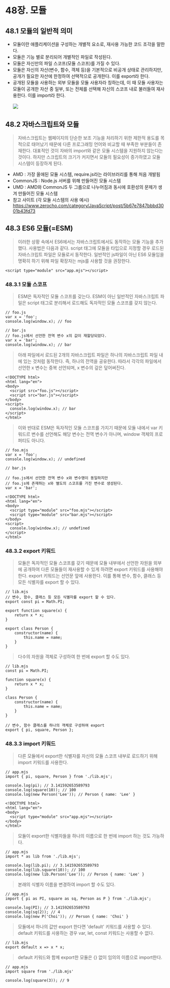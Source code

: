 # 48장. 모듈

## 48.1 모듈의 일반적 의미
- 모듈이란 애플리케이션을 구성하는 개별적 요소로, 재사용 가능한 코드 조각을 말한다.
- 모듈은 기능 별로 분리되어 개별적인 파일로 작성된다.
- 모듈은 자신만의 파일 스코프(모듈 스코프)를 가질 수 있다.
- 모듈은 자신의 자산(변수, 함수, 객체 등)을 기본적으로 비공개 상태로 관리하지만, 공개가 필요한 자산에 한정하여 선택적으로 공개한다. 이를 export라 한다.
- 공개된 모듈을 사용하는 외부 모듈을 모듈 사용자라 칭하는데, 이 때 모듈 사용자는 모듈이 공개한 자산 중 일부, 또는 전체를 선택해 자신의 스코프 내로 불러들여 재사용한다. 이를 import라 한다. <br/><br/>
![](https://velog.velcdn.com/images/chtoqur/post/e8a77b22-d62d-478e-907f-b0968fd76d34/image.png)

## 48.2 자바스크립트와 모듈
> 자바스크립트는 웹페이지의 단순한 보조 기능을 처리하기 위한 제한적 용도를 목적으로 태어났기 때문에 다른 프로그래밍 언어와 비교할 때 부족한 부분들이 존재한다. 대표적인 것이 자바의 import와 같은 모듈 시스템을 지원하지 않는다는 것이다. 하지만 스크립트의 크기가 커지면서 모듈의 필요성이 증가하였고 모듈 시스템이 등장하게 된다.

- AMD : 가장 올애된 모듈 시스템, require.js라는 라이브러리를 통해 처음 개발됨
- CommonJS : Node.js 서버를 위해 만들어진 모듈 시스템
- UMD : AMD와 CommonJS 두 그룹으로 나누어짐과 동시에 호환성의 문제가 생겨 만들어진 모듈 시스템
- 참고 사이트 (각 모듈 시스템의 사용 예시)
https://www.zerocho.com/category/JavaScript/post/5b67e7847bbbd3001b43fd73

## 48.3 ES6 모듈(=ESM)
> 이러한 상황 속에서 ES6에서는 자바스크립트에서도 동작하는 모듈 기능을 추가했다. 사용법은 다음과 같다. script 태그에 모듈을 타입으로 지정할 경우 로드된 자바스크립트 파일은 모듈로서 동작한다. 일반적인 js파일이 아닌 ES6 모듈임을 명확히 하기 위해 파일 확장자는 mjs를 사용할 것을 권장한다.

```JS
<script type="module" src="app.mjs"></script>
```

### 48.3.1 모듈 스코프
> ESM은 독자적인 모듈 스코프를 갖는다. ESM이 아닌 일반적인 자바스크립트 파일은 script 태그로 분리해서 로드해도 독자적인 모듈 스코프를 갖지 않는다.

```JS
// foo.js
var x = 'foo';
console.log(window.x); // foo
```

```JS
// bar.js
// foo.js에서 선언한 전역 변수 x의 값이 재할당되었다.
var x = 'bar';
console.log(window.x); // bar
```

> 아래 파일에서 로드된 2개의 자바스크립트 파일은 하나의 자바스크립트 파일 내에 있는 것처럼 동작한다. 즉, 하나의 전역을 공유한다. 따라서 각각의 파일에서 선언한 x 변수는 중복 선언되며, x 변수의 갚은 덮어써진다.

```JS
<!DOCTYPE html>
<html lang="en">
<body>
  <script src="foo.js"></script>
  <script src="bar.js"></script>
</body>
<script>
  console.log(window.x); // bar
</script>
</html>
```
> 이와 반대로 ESM은 독자적인 모듈 스코프를 가지기 때문에 모듈 내에서 var 키워드르 변수를 선언해도 해당 변수는 전역 변수가 아니며, window 객체의 프로퍼티도 아니다.

```JS
// foo.mjs
var x = 'foo';
console.log(window.x); // undefined
```

```JS
// bar.js

// foo.js에서 선언한 전역 변수 x와 변수명이 동일하지만
// foo.js에 존재하는 x와 별도의 스코프를 가진 변수로 생성된다.
var x = 'bar';
```

```JS
<!DOCTYPE html>
<html lang="en">
<body>
  <script type="module" src="foo.mjs"></script>
  <script type="module" src="bar.mjs"></script>
</body>
<script>
  console.log(window.x); // undefined
</script>
</html>
```

### 48.3.2 export 키워드
> 모듈은 독자적인 모듈 스코프를 갖기 때문에 모듈 내부에서 선언한 자원을 외부에 공개하여 다른 모듈들이 재사용할 수 있게 하려면 export 키워드를 사용해야 한다.
export 키워드는 선언문 앞에 사용한다. 이를 통해 변수, 함수, 클래스 등 모든 식별자를 export 할 수 있다.

```JS
// lib.mjs
// 변수, 함수, 클래스 등 모든 식별자를 export 할 수 있다.
export const pi = Math.PI;

export function square(x) {
    return x * x;
}

export class Person {
    constructor(name) {
        this.name = name;
    }
}
```
> 다수의 자원을 객체로 구성하여 한 번에 export 할 수도 있다.

```JS
// lib.mjs
const pi = Math.PI;

function square(x) {
    return x * x;
}

class Person {
    constructor(name) {
        this.name = name;
    }
}

// 변수, 함수 클래스를 하나의 객체로 구성하여 export
export { pi, square, Person };
```

### 48.3.3 import 키워드
> 다른 모듈에서 export한 식별자를 자신의 모듈 스코프 내부로 로드하기 위해 import 키워드를 사용한다.

```JS
// app.mjs
import { pi, square, Person } from './lib.mjs';

console.log(pi); // 3.141592653589793
console.log(square(10)); // 100
console.log(new Person('Lee')); // Person { name: 'Lee' }
```

```JS
<!DOCTYPE html>
<html lang="en">
<body>
  <script type="module" src="app.mjs"></script>
</body>
</html>
```

> 모듈이 export한 식별자들을 하나의 이름으로 한 번에 import 하는 것도 가능하다.

```JS
// app.mjs
import * as lib from './lib.mjs';

console.log(lib.pi); // 3.141592653589793
console.log(lib.square(10)); // 100
console.log(new lib.Person('Lee')); // Person { name: 'Lee' }
```

> 본래의 식별자 이름을 변경하여 import 할 수도 있다.

```JS
// app.mjs
import { pi as PI, square as sq, Person as P } from './lib.mjs';

console.log(PI); // 3.141592653589793
console.log(sq(2)); // 4
console.log(new P('Choi')); // Person { name: 'Choi' }
```

> 모듈에서 하나의 값만 export 한다면 'default' 키워드를 사용할 수 있다. default 키워드를 사용하는 경우 var, let, const 키워드는 사용할 수 없다.

```JS
// lib.mjs
export default x => x * x;
```

> default 키워드와 함께 export한 모듈은 {} 없이 임의의 이름으로 import한다.

```JS
// app.mjs
import square from './lib.mjs'

console.log(square(3)); // 9
```

